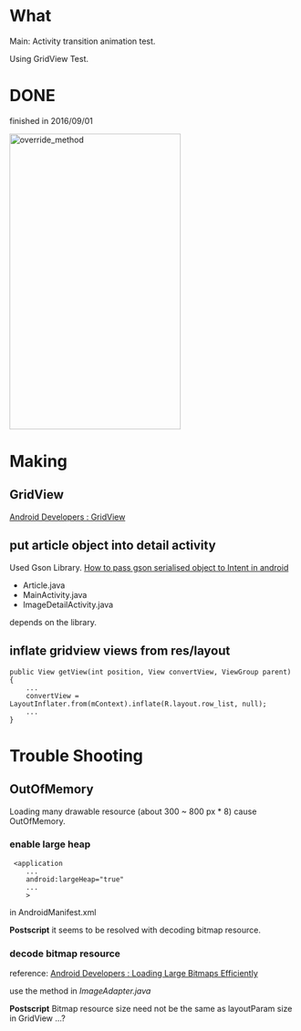 # What
Main: Activity transition animation test.

Using GridView Test.

# DONE
finished in 2016/09/01

<img width="300" height="519" alt="override_method" src="./demos/activity_transition_test_alpha.gif">

# Making

## GridView
[Android Developers : GridView](https://developer.android.com/guide/topics/ui/layout/gridview.html)

## put article object into detail activity
Used Gson Library.
[How to pass gson serialised object to Intent in android](http://stackoverflow.com/questions/21761438/how-to-pass-gson-serialised-object-to-intent-in-android)

- Article.java
- MainActivity.java
- ImageDetailActivity.java 

depends on the library.

## inflate gridview views from res/layout

```
public View getView(int position, View convertView, ViewGroup parent) {
    ...
    convertView = LayoutInflater.from(mContext).inflate(R.layout.row_list, null);
    ...
}
```
# Trouble Shooting

## OutOfMemory
Loading many drawable resource (about 300 ~ 800 px * 8) cause OutOfMemory.

### enable large heap

```
 <application
    ...
    android:largeHeap="true"
    ...
    >
```

in AndroidManifest.xml

**Postscript**
it seems to be resolved with decoding bitmap resource. 

### decode bitmap resource

reference: [Android Developers : Loading Large Bitmaps Efficiently](https://developer.android.com/training/displaying-bitmaps/load-bitmap.html)

use the method in *ImageAdapter.java* 

**Postscript**
Bitmap resource size need not be the same as layoutParam size in GridView ...? 



